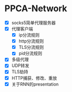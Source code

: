 # PPCA-Network

- [x] socks5简单代理服务器
- [x] 代理客户端
  - [x] ip分流规则
  - [x] http分流规则
  - [x] TLS分流规则
  - [x] pid分流规则
- [x] 多级代理
- [x] UDP转发
- [x] TLS劫持
- [x] HTTP捕获、修改、重放
- [x] 关于RNN的presentation
